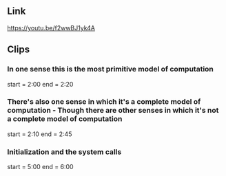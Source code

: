 ## Link
https://youtu.be/f2wwBJ1yk4A

## Clips

### In one sense this is the most primitive model of computation
start = 2:00
end = 2:20

### There's also one sense in which it's a complete model of computation - Though there are other senses in which it's not a complete model of computation
start = 2:10
end = 2:45

### Initialization and the system calls
start = 5:00
end = 6:00

